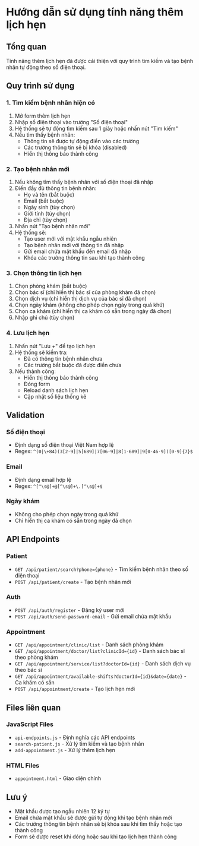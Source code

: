 # Hướng dẫn sử dụng tính năng thêm lịch hẹn

## Tổng quan
Tính năng thêm lịch hẹn đã được cải thiện với quy trình tìm kiếm và tạo bệnh nhân tự động theo số điện thoại.

## Quy trình sử dụng

### 1. Tìm kiếm bệnh nhân hiện có
1. Mở form thêm lịch hẹn
2. Nhập số điện thoại vào trường "Số điện thoại"
3. Hệ thống sẽ tự động tìm kiếm sau 1 giây hoặc nhấn nút "Tìm kiếm"
4. Nếu tìm thấy bệnh nhân:
   - Thông tin sẽ được tự động điền vào các trường
   - Các trường thông tin sẽ bị khóa (disabled)
   - Hiển thị thông báo thành công

### 2. Tạo bệnh nhân mới
1. Nếu không tìm thấy bệnh nhân với số điện thoại đã nhập
2. Điền đầy đủ thông tin bệnh nhân:
   - Họ và tên (bắt buộc)
   - Email (bắt buộc)
   - Ngày sinh (tùy chọn)
   - Giới tính (tùy chọn)
   - Địa chỉ (tùy chọn)
3. Nhấn nút "Tạo bệnh nhân mới"
4. Hệ thống sẽ:
   - Tạo user mới với mật khẩu ngẫu nhiên
   - Tạo bệnh nhân mới với thông tin đã nhập
   - Gửi email chứa mật khẩu đến email đã nhập
   - Khóa các trường thông tin sau khi tạo thành công

### 3. Chọn thông tin lịch hẹn
1. Chọn phòng khám (bắt buộc)
2. Chọn bác sĩ (chỉ hiển thị bác sĩ của phòng khám đã chọn)
3. Chọn dịch vụ (chỉ hiển thị dịch vụ của bác sĩ đã chọn)
4. Chọn ngày khám (không cho phép chọn ngày trong quá khứ)
5. Chọn ca khám (chỉ hiển thị ca khám có sẵn trong ngày đã chọn)
6. Nhập ghi chú (tùy chọn)

### 4. Lưu lịch hẹn
1. Nhấn nút "Lưu +" để tạo lịch hẹn
2. Hệ thống sẽ kiểm tra:
   - Đã có thông tin bệnh nhân chưa
   - Các trường bắt buộc đã được điền chưa
3. Nếu thành công:
   - Hiển thị thông báo thành công
   - Đóng form
   - Reload danh sách lịch hẹn
   - Cập nhật số liệu thống kê

## Validation

### Số điện thoại
- Định dạng số điện thoại Việt Nam hợp lệ
- Regex: `^(0|\+84)(3[2-9]|5[689]|7[06-9]|8[1-689]|9[0-46-9])[0-9]{7}$`

### Email
- Định dạng email hợp lệ
- Regex: `^[^\s@]+@[^\s@]+\.[^\s@]+$`

### Ngày khám
- Không cho phép chọn ngày trong quá khứ
- Chỉ hiển thị ca khám có sẵn trong ngày đã chọn

## API Endpoints

### Patient
- `GET /api/patient/search?phone={phone}` - Tìm kiếm bệnh nhân theo số điện thoại
- `POST /api/patient/create` - Tạo bệnh nhân mới

### Auth
- `POST /api/auth/register` - Đăng ký user mới
- `POST /api/auth/send-password-email` - Gửi email chứa mật khẩu

### Appointment
- `GET /api/appointment/clinic/list` - Danh sách phòng khám
- `GET /api/appointment/doctor/list?clinicId={id}` - Danh sách bác sĩ theo phòng khám
- `GET /api/appointment/service/list?doctorId={id}` - Danh sách dịch vụ theo bác sĩ
- `GET /api/appointment/available-shifts?doctorId={id}&date={date}` - Ca khám có sẵn
- `POST /api/appointment/create` - Tạo lịch hẹn mới

## Files liên quan

### JavaScript Files
- `api-endpoints.js` - Định nghĩa các API endpoints
- `search-patient.js` - Xử lý tìm kiếm và tạo bệnh nhân
- `add-appointment.js` - Xử lý thêm lịch hẹn

### HTML Files
- `appointment.html` - Giao diện chính

## Lưu ý
- Mật khẩu được tạo ngẫu nhiên 12 ký tự
- Email chứa mật khẩu sẽ được gửi tự động khi tạo bệnh nhân mới
- Các trường thông tin bệnh nhân sẽ bị khóa sau khi tìm thấy hoặc tạo thành công
- Form sẽ được reset khi đóng hoặc sau khi tạo lịch hẹn thành công